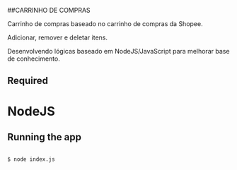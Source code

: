 ##CARRINHO DE COMPRAS 

Carrinho de compras baseado no carrinho de compras da Shopee. 

Adicionar, remover e deletar itens.

Desenvolvendo lógicas baseado em NodeJS/JavaScript para melhorar base de conhecimento.


## Required

# NodeJS 

## Running the app

```bash

$ node index.js
